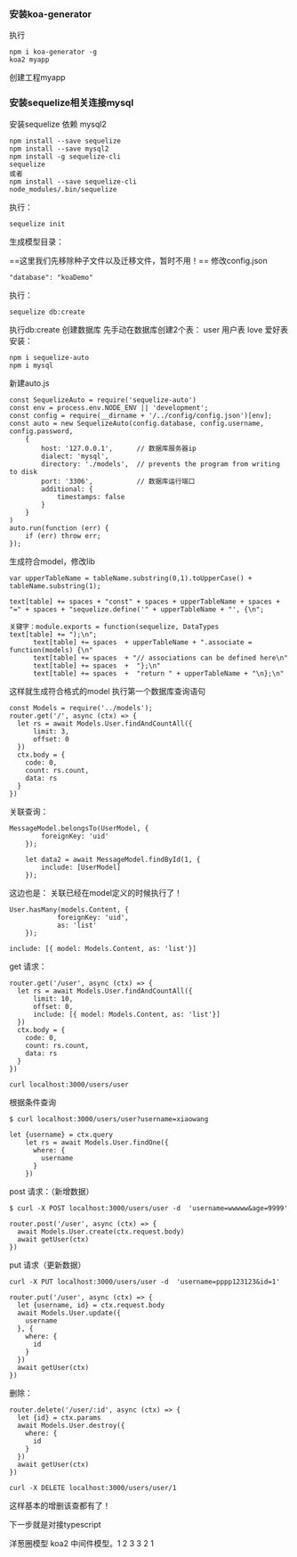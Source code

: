 ### 安装koa-generator
 执行
```
npm i koa-generator -g
koa2 myapp
```
创建工程myapp
### 安装sequelize相关连接mysql
安装sequelize 依赖 mysql2

```
npm install --save sequelize
npm install --save mysql2
npm install -g sequelize-cli
sequelize
或者
npm install --save sequelize-cli
node_modules/.bin/sequelize
```
执行：

```
sequelize init
```
生成模型目录：

==这里我们先移除种子文件以及迁移文件，暂时不用！==
修改config.json

```
"database": "koaDemo"
```
执行：

```
sequelize db:create
```
执行db:create 创建数据库
先手动在数据库创建2个表：
user 用户表
love 爱好表
安装：

```
npm i sequelize-auto
npm i mysql
```
新建auto.js

```
const SequelizeAuto = require('sequelize-auto')
const env = process.env.NODE_ENV || 'development';
const config = require(__dirname + '/../config/config.json')[env];
const auto = new SequelizeAuto(config.database, config.username, config.password,
    {
        host: '127.0.0.1',      // 数据库服务器ip
        dialect: 'mysql',
        directory: './models',  // prevents the program from writing to disk
        port: '3306',           // 数据库运行端口
        additional: {
            timestamps: false
        }
    }
)
auto.run(function (err) {
    if (err) throw err;
});
```
生成符合model，修改lib


```
var upperTableName = tableName.substring(0,1).toUpperCase() + tableName.substring(1);
```

```
text[table] += spaces + "const" + spaces + upperTableName + spaces + "=" + spaces + "sequelize.define('" + upperTableName + "', {\n";
```

```
关键字：module.exports = function(sequelize, DataTypes
text[table] += ");\n";
      text[table] += spaces  + upperTableName + ".associate = function(models) {\n"
      text[table] += spaces  + "// associations can be defined here\n"
      text[table] += spaces  +  "};\n"
      text[table] += spaces  +  "return " + upperTableName + "\n};\n"
```
这样就生成符合格式的model
执行第一个数据库查询语句

```
const Models = require('../models');
router.get('/', async (ctx) => {
  let rs = await Models.User.findAndCountAll({
      limit: 3,
      offset: 0
  })
  ctx.body = {
    code: 0,
    count: rs.count,
    data: rs
  }
})
```
关联查询：

```
MessageModel.belongsTo(UserModel, {
        foreignKey: 'uid'
    });

    let data2 = await MessageModel.findById(1, {
        include: [UserModel]
    });
```
这边也是：
关联已经在model定义的时候执行了！

```
User.hasMany(models.Content, {
			foreignKey: 'uid',
			as: 'list'
    });
```

```
include: [{ model: Models.Content, as: 'list'}]
```
get 请求：

```
router.get('/user', async (ctx) => {
  let rs = await Models.User.findAndCountAll({
      limit: 10,
      offset: 0,
      include: [{ model: Models.Content, as: 'list'}]
  })
  ctx.body = {
    code: 0,
    count: rs.count,
    data: rs
  }
})
```


```
curl localhost:3000/users/user
```
根据条件查询

```
$ curl localhost:3000/users/user?username=xiaowang
```

```
let {username} = ctx.query
    let rs = await Models.User.findOne({
      where: {
        username
      }
    })
```


post 请求：（新增数据）

```
$ curl -X POST localhost:3000/users/user -d  'username=wwwww&age=9999'
```


```
router.post('/user', async (ctx) => {
  await Models.User.create(ctx.request.body)
  await getUser(ctx)
})
```
put 请求（更新数据）

```
curl -X PUT localhost:3000/users/user -d  'username=pppp123123&id=1'
```

```
router.put('/user', async (ctx) => {
  let {username, id} = ctx.request.body
  await Models.User.update({
    username
  }, {
    where: {
      id
    }
  })
  await getUser(ctx)
})
```
删除：

```
router.delete('/user/:id', async (ctx) => {
  let {id} = ctx.params
  await Models.User.destroy({
    where: {
      id
    }
  })
  await getUser(ctx)
})
```

```
curl -X DELETE localhost:3000/users/user/1
```
这样基本的增删该查都有了！

下一步就是对接typescript

洋葱圈模型
koa2 中间件模型。1 2 3 3 2 1